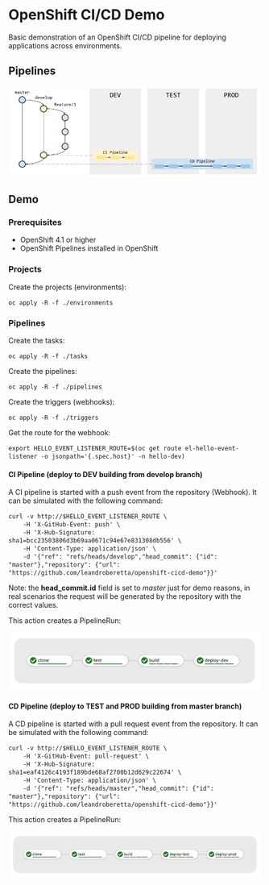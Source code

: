 # OpenShift CI/CD Demo

Basic demonstration of an OpenShift CI/CD pipeline for deploying applications across environments.

## Pipelines

![pipelines](./docs/images/pipelines.png)

## Demo

### Prerequisites

* OpenShift 4.1 or higher
* OpenShift Pipelines installed in OpenShift

### Projects

Create the projects (environments):

    oc apply -R -f ./environments

### Pipelines

Create the tasks:

    oc apply -R -f ./tasks

Create the pipelines:

    oc apply -R -f ./pipelines

Create the triggers (webhooks):

    oc apply -R -f ./triggers

Get the route for the webhook:

    export HELLO_EVENT_LISTENER_ROUTE=$(oc get route el-hello-event-listener -o jsonpath='{.spec.host}' -n hello-dev)

#### CI Pipeline (deploy to DEV building from develop branch)

A CI pipeline is started with a push event from the repository (Webhook). It can be simulated with the following command:

    curl -v http://$HELLO_EVENT_LISTENER_ROUTE \
        -H 'X-GitHub-Event: push' \
        -H 'X-Hub-Signature: sha1=bcc23503806d3b69aa0671c94e67e831308db556' \
        -H 'Content-Type: application/json' \
        -d '{"ref": "refs/heads/develop","head_commit": {"id": "master"},"repository": {"url": "https://github.com/leandroberetta/openshift-cicd-demo"}}'

Note: the **head_commit.id** field is set to *master* just for demo reasons, in real scenarios the request will be generated by the repository with the correct values.

This action creates a PipelineRun:

![ci-pipeline-run](./docs/images/ci-pipeline-run.png)

#### CD Pipeline (deploy to TEST and PROD building from master branch)

A CD pipeline is started with a pull request event from the repository. It can be simulated with the following command:

    curl -v http://$HELLO_EVENT_LISTENER_ROUTE \
        -H 'X-GitHub-Event: pull-request' \
        -H 'X-Hub-Signature: sha1=eaf4126c4193f189bde68af2700b12d629c22674' \
        -H 'Content-Type: application/json' \
        -d '{"ref": "refs/heads/master","head_commit": {"id": "master"},"repository": {"url": "https://github.com/leandroberetta/openshift-cicd-demo"}}'

This action creates a PipelineRun:

![cd-pipeline-run](./docs/images/cd-pipeline-run.png)        
